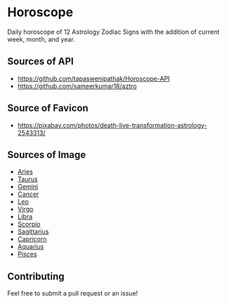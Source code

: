 # Horoscope
Daily horoscope of 12 Astrology Zodiac Signs with the addition of current week, month, and year.

## Sources of API
- https://github.com/tapaswenipathak/Horoscope-API
- https://github.com/sameerkumar18/aztro

## Source of Favicon
- https://pixabay.com/photos/death-live-transformation-astrology-2543313/

## Sources of Image
- [Aries](https://pixabay.com/illustrations/zodiac-horoscope-astrology-1647163/)
- [Taurus](https://pixabay.com/illustrations/zodiac-horoscope-astrology-1647164/)
- [Gemini](https://pixabay.com/illustrations/zodiac-horoscope-astrology-1647166/)
- [Cancer](https://pixabay.com/illustrations/zodiac-horoscope-astrology-1647167/)
- [Leo](https://pixabay.com/illustrations/zodiac-horoscope-astrology-1647168/)
- [Virgo](https://pixabay.com/illustrations/zodiac-horoscope-astrology-1647169/)
- [Libra](https://pixabay.com/illustrations/zodiac-horoscope-astrology-1647160/)
- [Scorpio](https://pixabay.com/illustrations/zodiac-horoscope-astrology-1647170/)
- [Sagittarius](https://pixabay.com/illustrations/zodiac-horoscope-astrology-1647171/)
- [Capricorn](https://pixabay.com/illustrations/zodiac-horoscope-astrology-1647161/)
- [Aquarius](https://pixabay.com/illustrations/zodiac-horoscope-astrology-1647162/)
- [Pisces](https://pixabay.com/illustrations/zodiac-horoscope-astrology-1647172/)

## Contributing
Feel free to submit a pull request or an issue!
